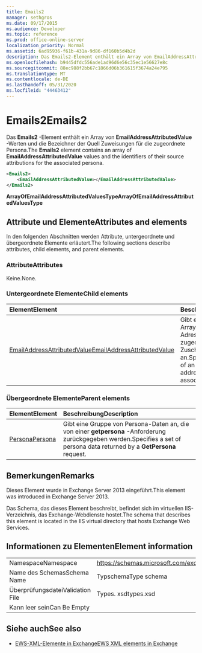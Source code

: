 ```yaml
---
title: Emails2
manager: sethgros
ms.date: 09/17/2015
ms.audience: Developer
ms.topic: reference
ms.prod: office-online-server
localization_priority: Normal
ms.assetid: 6ad95936-f61b-431a-9d86-df160b5d4b2d
description: Das Emails2-Element enthält ein Array von EmailAddressAttributedValue-Werten und die Bezeichner der Quell Zuweisungen für die zugeordnete Persona.
ms.openlocfilehash: b9445dfdc556ade1ad96d6e56c35ec1e56627e8c
ms.sourcegitcommit: 88ec988f2bb67c1866d06b361615f3674a24e795
ms.translationtype: MT
ms.contentlocale: de-DE
ms.lasthandoff: 05/31/2020
ms.locfileid: "44463412"
---
```

# <a name="emails2"></a><span data-ttu-id="29ce4-103">Emails2</span><span class="sxs-lookup"><span data-stu-id="29ce4-103">Emails2</span></span>

<span data-ttu-id="29ce4-104">Das **Emails2** -Element enthält ein Array von **EmailAddressAttributedValue** -Werten und die Bezeichner der Quell Zuweisungen für die zugeordnete Persona.</span><span class="sxs-lookup"><span data-stu-id="29ce4-104">The **Emails2** element contains an array of **EmailAddressAttributedValue** values and the identifiers of their source attributions for the associated persona.</span></span> 
  
```XML
<Emails2>
    <EmailAddressAttributedValue></EmailAddressAttributedValue>
</Emails2>
```

 <span data-ttu-id="29ce4-105">**ArrayOfEmailAddressAttributedValuesType**</span><span class="sxs-lookup"><span data-stu-id="29ce4-105">**ArrayOfEmailAddressAttributedValuesType**</span></span>
## <a name="attributes-and-elements"></a><span data-ttu-id="29ce4-106">Attribute und Elemente</span><span class="sxs-lookup"><span data-stu-id="29ce4-106">Attributes and elements</span></span>

<span data-ttu-id="29ce4-107">In den folgenden Abschnitten werden Attribute, untergeordnete und übergeordnete Elemente erläutert.</span><span class="sxs-lookup"><span data-stu-id="29ce4-107">The following sections describe attributes, child elements, and parent elements.</span></span>
  
### <a name="attributes"></a><span data-ttu-id="29ce4-108">Attribute</span><span class="sxs-lookup"><span data-stu-id="29ce4-108">Attributes</span></span>

<span data-ttu-id="29ce4-109">Keine.</span><span class="sxs-lookup"><span data-stu-id="29ce4-109">None.</span></span>
  
### <a name="child-elements"></a><span data-ttu-id="29ce4-110">Untergeordnete Elemente</span><span class="sxs-lookup"><span data-stu-id="29ce4-110">Child elements</span></span>

|<span data-ttu-id="29ce4-111">**Element**</span><span class="sxs-lookup"><span data-stu-id="29ce4-111">**Element**</span></span>|<span data-ttu-id="29ce4-112">**Beschreibung**</span><span class="sxs-lookup"><span data-stu-id="29ce4-112">**Description**</span></span>|
|:-----|:-----|
|[<span data-ttu-id="29ce4-113">EmailAddressAttributedValue</span><span class="sxs-lookup"><span data-stu-id="29ce4-113">EmailAddressAttributedValue</span></span>](emailaddressattributedvalue.md) <br/> |<span data-ttu-id="29ce4-114">Gibt eine Instanz eines Arrays von e-Mail-Adressen und deren zugeordneten Zuschreibungen an.</span><span class="sxs-lookup"><span data-stu-id="29ce4-114">Specifies an instance of an array of email addresses and their associated attributions.</span></span>  <br/> |
   
### <a name="parent-elements"></a><span data-ttu-id="29ce4-115">Übergeordnete Elemente</span><span class="sxs-lookup"><span data-stu-id="29ce4-115">Parent elements</span></span>

|<span data-ttu-id="29ce4-116">**Element**</span><span class="sxs-lookup"><span data-stu-id="29ce4-116">**Element**</span></span>|<span data-ttu-id="29ce4-117">**Beschreibung**</span><span class="sxs-lookup"><span data-stu-id="29ce4-117">**Description**</span></span>|
|:-----|:-----|
|[<span data-ttu-id="29ce4-118">Persona</span><span class="sxs-lookup"><span data-stu-id="29ce4-118">Persona</span></span>](persona.md) <br/> |<span data-ttu-id="29ce4-119">Gibt eine Gruppe von Persona-Daten an, die von einer **getpersona** -Anforderung zurückgegeben werden.</span><span class="sxs-lookup"><span data-stu-id="29ce4-119">Specifies a set of persona data returned by a **GetPersona** request.</span></span>  <br/> |
   
## <a name="remarks"></a><span data-ttu-id="29ce4-120">Bemerkungen</span><span class="sxs-lookup"><span data-stu-id="29ce4-120">Remarks</span></span>

<span data-ttu-id="29ce4-121">Dieses Element wurde in Exchange Server 2013 eingeführt.</span><span class="sxs-lookup"><span data-stu-id="29ce4-121">This element was introduced in Exchange Server 2013.</span></span>
  
<span data-ttu-id="29ce4-122">Das Schema, das dieses Element beschreibt, befindet sich im virtuellen IIS-Verzeichnis, das Exchange-Webdienste hostet.</span><span class="sxs-lookup"><span data-stu-id="29ce4-122">The schema that describes this element is located in the IIS virtual directory that hosts Exchange Web Services.</span></span>
  
## <a name="element-information"></a><span data-ttu-id="29ce4-123">Informationen zu Elementen</span><span class="sxs-lookup"><span data-stu-id="29ce4-123">Element information</span></span>

|||
|:-----|:-----|
|<span data-ttu-id="29ce4-124">Namespace</span><span class="sxs-lookup"><span data-stu-id="29ce4-124">Namespace</span></span>  <br/> |https://schemas.microsoft.com/exchange/services/2006/types  <br/> |
|<span data-ttu-id="29ce4-125">Name des Schemas</span><span class="sxs-lookup"><span data-stu-id="29ce4-125">Schema Name</span></span>  <br/> |<span data-ttu-id="29ce4-126">Typschema</span><span class="sxs-lookup"><span data-stu-id="29ce4-126">Type schema</span></span>  <br/> |
|<span data-ttu-id="29ce4-127">Überprüfungsdatei</span><span class="sxs-lookup"><span data-stu-id="29ce4-127">Validation File</span></span>  <br/> |<span data-ttu-id="29ce4-128">Types. xsd</span><span class="sxs-lookup"><span data-stu-id="29ce4-128">types.xsd</span></span>  <br/> |
|<span data-ttu-id="29ce4-129">Kann leer sein</span><span class="sxs-lookup"><span data-stu-id="29ce4-129">Can Be Empty</span></span>  <br/> ||
   
## <a name="see-also"></a><span data-ttu-id="29ce4-130">Siehe auch</span><span class="sxs-lookup"><span data-stu-id="29ce4-130">See also</span></span>



- [<span data-ttu-id="29ce4-131">EWS-XML-Elemente in Exchange</span><span class="sxs-lookup"><span data-stu-id="29ce4-131">EWS XML elements in Exchange</span></span>](ews-xml-elements-in-exchange.md)

